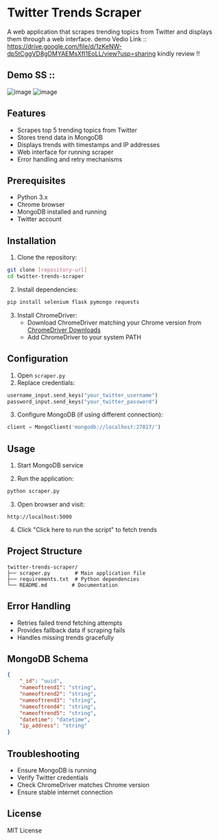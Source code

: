 # Twitter Trends Scraper

A web application that scrapes trending topics from Twitter and displays them through a web interface.
demo Vedio Link :: https://drive.google.com/file/d/1zKeNW-dp5tCggVD8gDMYAEMsXfI1EoLL/view?usp=sharing
 kindly review !!
## Demo SS :: 
![image](https://github.com/user-attachments/assets/1348c11d-f939-4122-a163-9f38a66139bd)
![image](https://github.com/user-attachments/assets/5081c871-1058-46a9-9e04-0e4944f53bb1)


## Features
- Scrapes top 5 trending topics from Twitter
- Stores trend data in MongoDB
- Displays trends with timestamps and IP addresses
- Web interface for running scraper
- Error handling and retry mechanisms

## Prerequisites
- Python 3.x
- Chrome browser
- MongoDB installed and running
- Twitter account

## Installation

1. Clone the repository:
```bash
git clone [repository-url]
cd twitter-trends-scraper
```

2. Install dependencies:
```bash
pip install selenium flask pymongo requests
```

3. Install ChromeDriver:
   - Download ChromeDriver matching your Chrome version from [ChromeDriver Downloads](https://sites.google.com/chromium.org/driver/)
   - Add ChromeDriver to your system PATH

## Configuration

1. Open `scraper.py`
2. Replace credentials:
```python
username_input.send_keys("your_twitter_username")
password_input.send_keys("your_twitter_password")
```

3. Configure MongoDB (if using different connection):
```python
client = MongoClient('mongodb://localhost:27017/')
```

## Usage

1. Start MongoDB service

2. Run the application:
```bash
python scraper.py
```

3. Open browser and visit:
```
http://localhost:5000
```

4. Click "Click here to run the script" to fetch trends

## Project Structure
```
twitter-trends-scraper/
├── scraper.py        # Main application file
├── requirements.txt  # Python dependencies
└── README.md        # Documentation
```

## Error Handling
- Retries failed trend fetching attempts
- Provides fallback data if scraping fails
- Handles missing trends gracefully

## MongoDB Schema
```json
{
    "_id": "uuid",
    "nameoftrend1": "string",
    "nameoftrend2": "string",
    "nameoftrend3": "string",
    "nameoftrend4": "string",
    "nameoftrend5": "string",
    "datetime": "datetime",
    "ip_address": "string"
}
```

## Troubleshooting
- Ensure MongoDB is running
- Verify Twitter credentials
- Check ChromeDriver matches Chrome version
- Ensure stable internet connection

## License
MIT License
